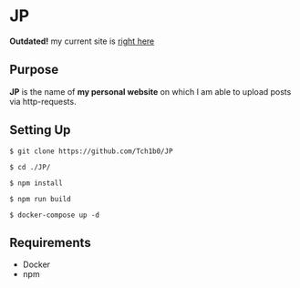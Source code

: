 # JP

**Outdated!** my current site is [right here](https://github.com/Tch1b0/JP-nuxt)

## Purpose

**JP** is the name of **my personal website** on which I am able to upload posts via http-requests.

## Setting Up

```
$ git clone https://github.com/Tch1b0/JP
```

```
$ cd ./JP/
```

```
$ npm install
```

```
$ npm run build
```

```
$ docker-compose up -d
```

## Requirements

-   Docker
-   npm
